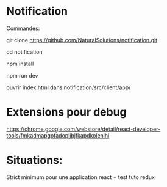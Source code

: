 # Notification

Commandes:

git clone https://github.com/NaturalSolutions/notification.git


cd notification

npm install

npm run dev

ouvrir index.html dans notification/src/client/app/

# Extensions pour debug
https://chrome.google.com/webstore/detail/react-developer-tools/fmkadmapgofadopljbjfkapdkoienihi

# Situations:

Strict minimum pour une application react + test tuto redux
